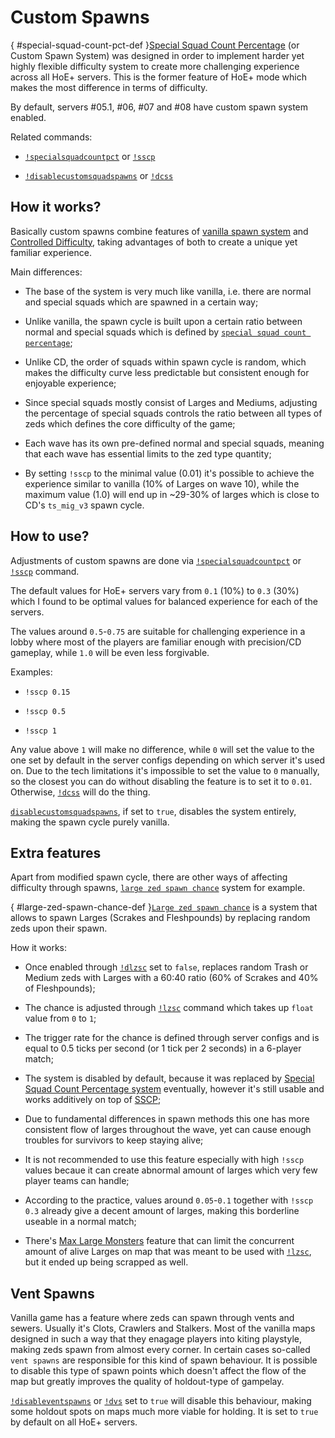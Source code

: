 # Custom Spawns

[](){ #special-squad-count-pct-def }[Special Squad Count Percentage](commands.md#special-squad-count-pct) (or Custom Spawn System) was designed in order to implement harder yet highly flexible difficulty system to create more challenging experience across all HoE+ servers. This is the former feature of HoE+ mode which makes the most difference in terms of difficulty.

By default, servers #05.1, #06, #07 and #08 have custom spawn system enabled.

Related commands:

* [`!specialsquadcountpct`](commands.md#special-squad-count-pct) or [`!sscp`](commands.md#special-squad-count-pct)

* [`!disablecustomsquadspawns`](commands.md#disable-custom-squad-spawns) or [`!dcss`](commands.md#disable-custom-squad-spawns)

## How it works?

Basically custom spawns combine features of [vanilla spawn system](https://wiki.killingfloor2.com/index.php?title=ZED_Spawning) and [Controlled Difficulty](https://github.com/notblackout/kf2-controlled-difficulty/blob/master/spawn.md), taking advantages of both to create a unique yet familiar experience.

Main differences:

* The base of the system is very much like vanilla, i.e. there are normal and special squads which are spawned in a certain way;

* Unlike vanilla, the spawn cycle is built upon a certain ratio between normal and special squads which is defined by [`special squad count percentage`](commands.md#special-squad-count-pct);

* Unlike CD, the order of squads within spawn cycle is random, which makes the difficulty curve less predictable but consistent enough for enjoyable experience;

* Since special squads mostly consist of Larges and Mediums, adjusting the percentage of special squads controls the ratio between all types of zeds which defines the core difficulty of the game;

* Each wave has its own pre-defined normal and special squads, meaning that each wave has essential limits to the zed type quantity;

* By setting `!sscp` to the minimal value (0.01) it's possible to achieve the experience similar to vanilla (10% of Larges on wave 10), while the maximum value (1.0) will end up in ~29-30% of larges which is close to CD's `ts_mig_v3` spawn cycle.

## How to use?

Adjustments of custom spawns are done via [`!specialsquadcountpct`](commands.md#special-squad-count-pct) or [`!sscp`](commands.md#special-squad-count-pct) command.

The default values for HoE+ servers vary from `0.1` (10%) to `0.3` (30%) which I found to be optimal values for balanced experience for each of the servers.

The values around `0.5`-`0.75` are suitable for challenging experience in a lobby where most of the players are familiar enough with precision/CD gameplay, while `1.0` will be even less forgivable.

Examples:

* `!sscp 0.15`

* `!sscp 0.5`

* `!sscp 1`

Any value above `1` will make no difference, while `0` will set the value to the one set by default in the server configs depending on which server it's used on. Due to the tech limitations it's impossible to set the value to `0` manually, so the closest you can do without disabling the feature is to set it to `0.01`. Otherwise, [`!dcss`](commands.md#disable-custom-squad-spawns) will do the thing.

[`disablecustomsquadspawns`](commands.md#disable-custom-squad-spawns), if set to `true`, disables the system entirely, making the spawn cycle purely vanilla.

## Extra features

Apart from modified spawn cycle, there are other ways of affecting difficulty through spawns, [`large zed spawn chance`](commands.md#large-zed-spawn-chance) system for example. 

[](){ #large-zed-spawn-chance-def }[`Large zed spawn chance`](commands.md#large-zed-spawn-chance) is a system that allows to spawn Larges (Scrakes and Fleshpounds) by replacing random zeds upon their spawn.

How it works:

* Once enabled through [`!dlzsc`](commands.md#disable-large-zed-spawn-chance) set to `false`, replaces random Trash or Medium zeds with Larges with a 60:40 ratio (60% of Scrakes and 40% of Fleshpounds);

* The chance is adjusted through [`!lzsc`](commands.md#large-zed-spawn-chance) command which takes up `float` value from `0` to `1`;

* The trigger rate for the chance is defined through server configs and is equal to 0.5 ticks per second (or 1 tick per 2 seconds) in a 6-player match;

* The system is disabled by default, because it was replaced by [Special Squad Count Percentage system](#special-squad-count-pct-def) eventually, however it's still usable and works additively on top of [SSCP](#special-squad-count-pct-def);

* Due to fundamental differences in spawn methods this one has more consistent flow of larges throughout the wave, yet can cause enough troubles for survivors to keep staying alive;

* It is not recommended to use this feature especially with high `!sscp` values becaue it can create abnormal amount of larges which very few player teams can handle;

* According to the practice, values around `0.05`-`0.1` together with `!sscp 0.3` already give a decent amount of larges, making this borderline useable in a normal match;

* There's [Max Large Monsters](commands.md#disable-max-large-monsters) feature that can limit the concurrent amount of alive Larges on map that was meant to be used with [`!lzsc`](commands.md#large-zed-spawn-chance), but it ended up being scrapped as well.

## Vent Spawns

Vanilla game has a feature where zeds can spawn through vents and sewers. Usually it's Clots, Crawlers and Stalkers. Most of the vanilla maps designed in such a way that they enagage players into kiting playstyle, making zeds spawn from almost every corner. In certain cases so-called `vent spawns` are responsible for this kind of spawn behaviour. It is possible to disable this type of spawn points which doesn't affect the flow of the map but greatly improves the quality of holdout-type of gampelay.

[`!disableventspawns`](commands.md#disable-vent-spawns) or [`!dvs`](commands.md#disable-vent-spawns) set to `true` will disable this behaviour, making some holdout spots on maps much more viable for holding. It is set to `true` by default on all HoE+ servers.
